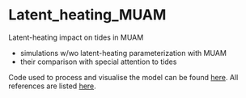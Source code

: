 # Latent_heating_MUAM
Latent-heating impact on tides in MUAM

  - simulations w/wo latent-heating parameterization with MUAM
  - their comparison with special attention to tides
  
Code used to process and visualise the model can be found [here](./code). All references are listed [here](./bib).
